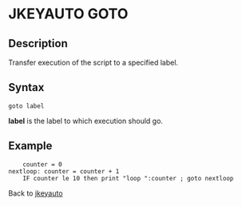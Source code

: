 # JKEYAUTO GOTO

<PageHeader />

## Description

Transfer execution of the script to a specified label.

## Syntax

```
goto label
```

**label** is the label to which execution should go.

## Example

```
    counter = 0
nextloop: counter = counter + 1
    IF counter le 10 then print "loop ":counter ; goto nextloop
```

Back to [jkeyauto](./../jkeyauto/README.md)

<PageFooter />
